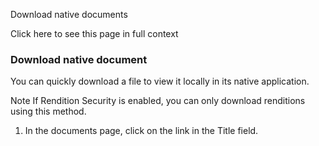 Download native documents

Click here to see this page in full context

###  Download native document

You can quickly download a file to view it locally in its native application.

Note  If Rendition Security is enabled, you can only download renditions using
this method.

  1. In the documents page, click on the link in the Title field. 

